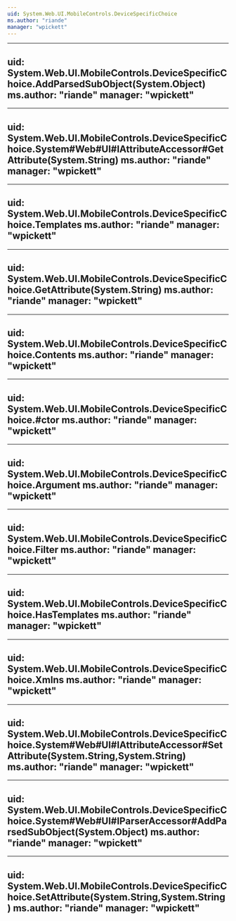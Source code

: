 ```yaml
---
uid: System.Web.UI.MobileControls.DeviceSpecificChoice
ms.author: "riande"
manager: "wpickett"
---
```


---
uid: System.Web.UI.MobileControls.DeviceSpecificChoice.AddParsedSubObject(System.Object)
ms.author: "riande"
manager: "wpickett"
---

---
uid: System.Web.UI.MobileControls.DeviceSpecificChoice.System#Web#UI#IAttributeAccessor#GetAttribute(System.String)
ms.author: "riande"
manager: "wpickett"
---

---
uid: System.Web.UI.MobileControls.DeviceSpecificChoice.Templates
ms.author: "riande"
manager: "wpickett"
---

---
uid: System.Web.UI.MobileControls.DeviceSpecificChoice.GetAttribute(System.String)
ms.author: "riande"
manager: "wpickett"
---

---
uid: System.Web.UI.MobileControls.DeviceSpecificChoice.Contents
ms.author: "riande"
manager: "wpickett"
---

---
uid: System.Web.UI.MobileControls.DeviceSpecificChoice.#ctor
ms.author: "riande"
manager: "wpickett"
---

---
uid: System.Web.UI.MobileControls.DeviceSpecificChoice.Argument
ms.author: "riande"
manager: "wpickett"
---

---
uid: System.Web.UI.MobileControls.DeviceSpecificChoice.Filter
ms.author: "riande"
manager: "wpickett"
---

---
uid: System.Web.UI.MobileControls.DeviceSpecificChoice.HasTemplates
ms.author: "riande"
manager: "wpickett"
---

---
uid: System.Web.UI.MobileControls.DeviceSpecificChoice.Xmlns
ms.author: "riande"
manager: "wpickett"
---

---
uid: System.Web.UI.MobileControls.DeviceSpecificChoice.System#Web#UI#IAttributeAccessor#SetAttribute(System.String,System.String)
ms.author: "riande"
manager: "wpickett"
---

---
uid: System.Web.UI.MobileControls.DeviceSpecificChoice.System#Web#UI#IParserAccessor#AddParsedSubObject(System.Object)
ms.author: "riande"
manager: "wpickett"
---

---
uid: System.Web.UI.MobileControls.DeviceSpecificChoice.SetAttribute(System.String,System.String)
ms.author: "riande"
manager: "wpickett"
---
